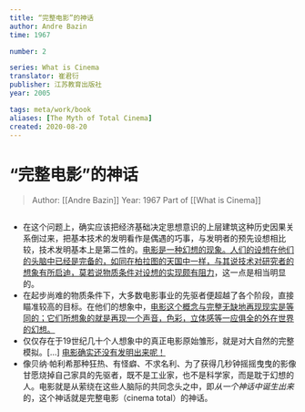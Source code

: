 ```yaml
---
title: “完整电影”的神话
author: Andre Bazin
time: 1967

number: 2

series: What is Cinema
translator: 崔君衍
publisher: 江苏教育出版社
year: 2005

tags: meta/work/book 
aliases: [The Myth of Total Cinema]
created: 2020-08-20
---
```


# “完整电影”的神话
> Author: [[Andre Bazin]]
> Year: 1967
> Part of [[What is Cinema]]

```toc
```

* 在这个问题上，确实应该把经济基础决定思想意识的上层建筑这种历史因果关系倒过来，把基本技术的发明看作是偶遇的巧事，与发明者的预先设想相比较，技术发明基本上是第二性的。<u>电影是一种幻想的现象。人们的设想在他们的头脑中已经是完备的，如同在柏拉图的天国中一样，与其说技术对研究者的想象有所启迪，莫若说物质条件对设想的实现颇有阻力</u>，这一点是相当明显的。
* 在起步尚难的物质条件下，大多数电影事业的先驱者便超越了各个阶段，直接瞄准较高的目标。在他们的想象中，<u>电影这个概念与完整无缺地再现现实是等同的；它们所想象的就是再现一个声音，色彩，立体感等一应俱全的外在世界的幻想。</u>
* 仅仅存在于19世纪几十个人想象中的真正电影原始雏形，就是对大自然的完整模拟。[...] <u>电影确实还没有发明出来呢！</u>
* 像贝纳·帕利希那种狂热、有怪癖、不求名利、为了获得几秒钟摇摇曳曳的影像甘愿烧掉自己家具的先驱者，既不是工业家，也不是科学家，而是耽于幻想的人。电影就是从萦绕在这些人脑际的共同念头之中，即<em>从一个神话中诞生出来</em>的，这个神话就是完整电影（cinema total）的神话。
